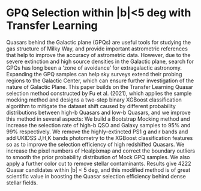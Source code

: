 # GPQ Selection within |b|&lt;5 deg with Transfer Learning

Quasars behind the Galactic plane (GPQs) are useful tools for studying the gas structure of Milky Way, and provide important astrometric references that help to improve the accuracy of astrometric data. However, due to the severe extinction and high source densities in the Galactic plane, search for GPQs has long been a ‘zone of avoidance’ for extragalactic astronomy. Expanding the GPQ samples can help sky surveys extend their probing regions to the Galactic Center, which can ensure further investigation of the nature of Galactic Plane. This paper builds on the Transfer Learning Quasar selection method constructed by Fu et al. (2021), which applies the sample mocking method and designs a two-step binary XGBoost classification algorithm to mitigate the dataset shift caused by different probability distributions between high-b Quasars and low-b Quasars, and we improve this method in several aspects: We build a Bootstrap Mocking method and increase the selection rate of high-b QSO and Galaxy samples to 95% and 99% respectively. We remove the highly-extincted PS1 g and r bands and add UKIDSS J,H,K bands photometry to the XGBoost classification features so as to improve the selection efficiency of high redshifted Quasars. We increase the pixel numbers of Healpixmap and correct the boundary outliers to smooth the prior probability distribution of Mock GPQ samples. We also apply a further color cut to remove stellar contaminants. Results give 4222 Quasar candidates within |b| < 5 deg, and this modified method is of great scientific value in boosting the Quasar selection efficiency behind dense stellar fields.
